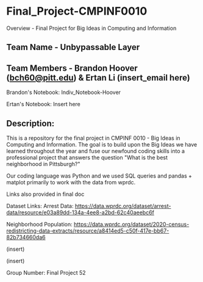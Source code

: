 # Final_Project-CMPINF0010
Overview - Final Project for Big Ideas in Computing and Information


## Team Name - Unbypassable Layer

## Team Members - Brandon Hoover (bch60@pitt.edu) & Ertan Li (insert_email here)

Brandon's Notebook: Indiv_Notebook-Hoover

Ertan's Notebook: Insert here 

## Description:

This is a repository for the final project in CMPINF 0010 - Big Ideas in Computing and Information. The goal is to build upon the Big Ideas we have learned throughout the year and fuse our newfound coding skills into a professional project that answers the question "What is the best neighborhood in Pittsburgh?"

Our coding language was Python and we used SQL queries and pandas + matplot primarily to work with the data from wprdc.

Links also provided in final doc 

Dataset Links: 
Arrest Data: https://data.wprdc.org/dataset/arrest-data/resource/e03a89dd-134a-4ee8-a2bd-62c40aeebc6f

Neighborhood Population: https://data.wprdc.org/dataset/2020-census-redistricting-data-extracts/resource/a8414ed5-c50f-417e-bb67-82b734660da6

(insert)

(insert)

Group Number: Final Project 52



